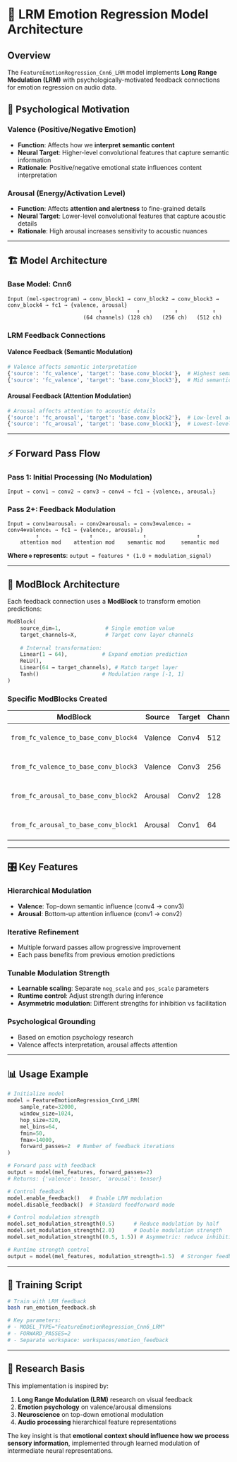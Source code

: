 # 🧠 LRM Emotion Regression Model Architecture

## Overview
The `FeatureEmotionRegression_Cnn6_LRM` model implements **Long Range Modulation (LRM)** with psychologically-motivated feedback connections for emotion regression on audio data.

## 🎯 Psychological Motivation

### **Valence (Positive/Negative Emotion)**
- **Function**: Affects how we **interpret semantic content**
- **Neural Target**: Higher-level convolutional features that capture semantic information
- **Rationale**: Positive/negative emotional state influences content interpretation

### **Arousal (Energy/Activation Level)**  
- **Function**: Affects **attention and alertness** to fine-grained details
- **Neural Target**: Lower-level convolutional features that capture acoustic details
- **Rationale**: High arousal increases sensitivity to acoustic nuances

---

## 🏗️ Model Architecture

### **Base Model: Cnn6**
```
Input (mel-spectrogram) → conv_block1 → conv_block2 → conv_block3 → conv_block4 → fc1 → {valence, arousal}
                             ↑           ↑           ↑           ↑
                        (64 channels) (128 ch)   (256 ch)   (512 ch)
```

### **LRM Feedback Connections**

#### **Valence Feedback (Semantic Modulation)**
```python
# Valence affects semantic interpretation
{'source': 'fc_valence', 'target': 'base.conv_block4'},  # Highest semantic level (512 ch)
{'source': 'fc_valence', 'target': 'base.conv_block3'},  # Mid semantic level (256 ch)
```

#### **Arousal Feedback (Attention Modulation)**
```python
# Arousal affects attention to acoustic details  
{'source': 'fc_arousal', 'target': 'base.conv_block2'},  # Low-level acoustics (128 ch)
{'source': 'fc_arousal', 'target': 'base.conv_block1'},  # Lowest-level acoustics (64 ch)
```

---

## ⚡ Forward Pass Flow

### **Pass 1: Initial Processing (No Modulation)**
```
Input → conv1 → conv2 → conv3 → conv4 → fc1 → {valence₁, arousal₁}
```

### **Pass 2+: Feedback Modulation**
```
Input → conv1⊗arousal₁ → conv2⊗arousal₁ → conv3⊗valence₁ → conv4⊗valence₁ → fc1 → {valence₂, arousal₂}
         ↑                ↑                ↑                ↑
    attention mod    attention mod    semantic mod     semantic mod
```

**Where `⊗` represents**: `output = features * (1.0 + modulation_signal)`

---

## 🔧 ModBlock Architecture

Each feedback connection uses a **ModBlock** to transform emotion predictions:

```python
ModBlock(
    source_dim=1,              # Single emotion value
    target_channels=X,         # Target conv layer channels
    
    # Internal transformation:
    Linear(1 → 64),           # Expand emotion prediction  
    ReLU(),
    Linear(64 → target_channels), # Match target layer
    Tanh()                    # Modulation range [-1, 1]
)
```

### **Specific ModBlocks Created**

| **ModBlock** | **Source** | **Target** | **Channels** | **Purpose** |
|--------------|------------|------------|--------------|-------------|
| `from_fc_valence_to_base_conv_block4` | Valence | Conv4 | 512 | Semantic modulation (highest) |
| `from_fc_valence_to_base_conv_block3` | Valence | Conv3 | 256 | Semantic modulation (mid) |
| `from_fc_arousal_to_base_conv_block2` | Arousal | Conv2 | 128 | Attention modulation (low) |
| `from_fc_arousal_to_base_conv_block1` | Arousal | Conv1 | 64  | Attention modulation (lowest) |

---

## 🎛️ Key Features

### **Hierarchical Modulation**
- **Valence**: Top-down semantic influence (conv4 → conv3)
- **Arousal**: Bottom-up attention influence (conv1 → conv2)

### **Iterative Refinement**
- Multiple forward passes allow progressive improvement
- Each pass benefits from previous emotion predictions

### **Tunable Modulation Strength**
- **Learnable scaling**: Separate `neg_scale` and `pos_scale` parameters
- **Runtime control**: Adjust strength during inference
- **Asymmetric modulation**: Different strengths for inhibition vs facilitation

### **Psychological Grounding**
- Based on emotion psychology research
- Valence affects interpretation, arousal affects attention

---

## 📊 Usage Example

```python
# Initialize model
model = FeatureEmotionRegression_Cnn6_LRM(
    sample_rate=32000,
    window_size=1024, 
    hop_size=320,
    mel_bins=64,
    fmin=50,
    fmax=14000,
    forward_passes=2  # Number of feedback iterations
)

# Forward pass with feedback
output = model(mel_features, forward_passes=2)
# Returns: {'valence': tensor, 'arousal': tensor}

# Control feedback
model.enable_feedback()   # Enable LRM modulation
model.disable_feedback()  # Standard feedforward mode

# Control modulation strength
model.set_modulation_strength(0.5)      # Reduce modulation by half
model.set_modulation_strength(2.0)      # Double modulation strength
model.set_modulation_strength((0.5, 1.5)) # Asymmetric: reduce inhibition, increase facilitation

# Runtime strength control
output = model(mel_features, modulation_strength=1.5)  # Stronger feedback for this forward pass
```

---

## 🧪 Training Script

```bash
# Train with LRM feedback
bash run_emotion_feedback.sh

# Key parameters:
# - MODEL_TYPE="FeatureEmotionRegression_Cnn6_LRM"
# - FORWARD_PASSES=2
# - Separate workspace: workspaces/emotion_feedback
```

---

## 🔬 Research Basis

This implementation is inspired by:
1. **Long Range Modulation (LRM)** research on visual feedback
2. **Emotion psychology** on valence/arousal dimensions  
3. **Neuroscience** on top-down emotional modulation
4. **Audio processing** hierarchical feature representations

The key insight is that **emotional context should influence how we process sensory information**, implemented through learned modulation of intermediate neural representations. 